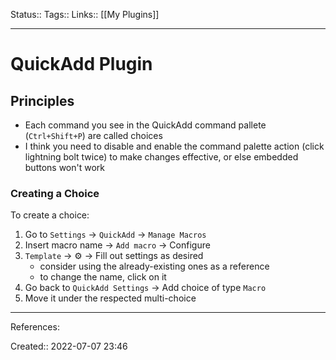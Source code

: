Status::
Tags:: 
Links:: [[My Plugins]]
___

# QuickAdd Plugin
## Principles
- Each command you see in the QuickAdd command pallete (`Ctrl+Shift+P`) are called choices
- I think you need to disable and enable the command palette action (click lightning bolt twice) to make changes effective, or else embedded buttons won't work
### Creating a Choice
To create a choice:
1. Go to `Settings` -> `QuickAdd` -> `Manage Macros`
2. Insert macro name -> `Add macro` -> Configure
3. `Template` -> ⚙️ -> Fill out settings as desired
	- consider using the already-existing ones as a reference
	- to change the name, click on it
4. Go back to `QuickAdd Settings` -> Add choice of type `Macro`
5.  Move it under the respected multi-choice
___
References:

Created:: 2022-07-07 23:46